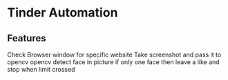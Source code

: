# Tinder Automation
## Features
Check Browser window for specific website
Take screenshot and pass it to opencv
opencv detect face in picture
if only one face 
then leave a like
and stop when limit crossed
